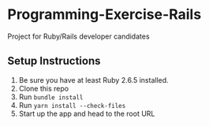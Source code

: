 # Programming-Exercise-Rails

Project for Ruby/Rails developer candidates

## Setup Instructions

1. Be sure you have at least Ruby 2.6.5 installed.
1. Clone this repo
1. Run `bundle install`
1. Run `yarn install --check-files`
1. Start up the app and head to the root URL
